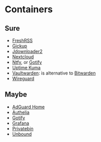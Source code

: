 # Containers

## Sure

-   [FreshRSS](https://github.com/linuxserver/docker-freshrss)
-   [Gickup](https://github.com/cooperspencer/gickup)
-   [Jdownloader2](https://hub.docker.com/r/jlesage/jdownloader-2)
-   [Nextcloud](https://github.com/nextcloud/all-in-one)
-   [Ntfy](https://github.com/binwiederhier/ntfy), or [Gotify](https://github.com/gotify/server)
-   [Uptime Kuma](https://github.com/louislam/uptime-kuma)
-   [Vaultwarden](https://github.com/dani-garcia/vaultwarden): is alternative to [Bitwarden](https://github.com/bitwarden/server)
-   [Wireguard](https://github.com/linuxserver/docker-wireguard)

## Maybe

-   [AdGuard Home](https://github.com/AdguardTeam/AdGuardHome)
-   [Authelia](https://github.com/authelia/authelia)
-   [Gotify](https://github.com/gotify/server)
-   [Grafana](https://hub.docker.com/r/grafana/grafana)
-   [Privatebin](https://hub.docker.com/r/privatebin/nginx-fpm-alpine)
-   [Unbound](https://github.com/NLnetLabs/unbound)
